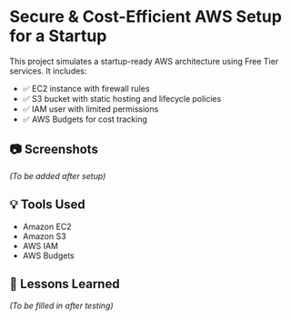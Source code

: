 # Secure & Cost-Efficient AWS Setup for a Startup

This project simulates a startup-ready AWS architecture using Free Tier services. It includes:

- ✅ EC2 instance with firewall rules
- ✅ S3 bucket with static hosting and lifecycle policies
- ✅ IAM user with limited permissions
- ✅ AWS Budgets for cost tracking

## 📷 Screenshots
_(To be added after setup)_

## 💡 Tools Used
- Amazon EC2
- Amazon S3
- AWS IAM
- AWS Budgets

## 🧠 Lessons Learned
_(To be filled in after testing)_
